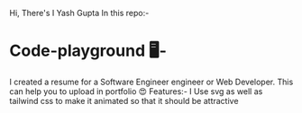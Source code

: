 Hi, There's 
I Yash Gupta 
In this repo:-
# Code-playground 🖥-
I created a resume for a Software Engineer engineer or Web Developer. This can help you to upload in  portfolio 😍
Features:- I Use svg as well as tailwind css to make it animated so that it should be attractive